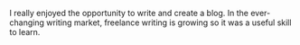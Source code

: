 I really enjoyed the opportunity to write and create a blog. In the ever-changing writing market, freelance writing is growing so it was a useful skill to learn. 
